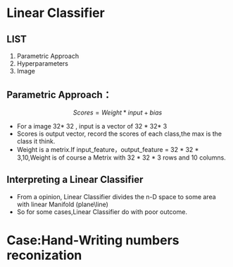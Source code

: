 # Linear Classifier

## LIST

1. Parametric Approach
2. Hyperparameters
3. Image


## Parametric Approach：

$$ Scores = Weight * input + bias $$

- For a image 32* 32 , input is a vector of 32 * 32* 3
- Scores is output vector, record the scores of each class,the max is the class it think.
- Weight is a metrix.If input_feature，output_feature = 32 * 32 * 3,10,Weight is of course a Metrix with 32 * 32 * 3 rows and 10 columns.

## Interpreting a Linear Classifier

- From a opinion, Linear Classifier divides the n-D space to some area with linear Manifold (plane\line) 
- So for some cases,Linear Classifier do with poor outcome.

# Case:Hand-Writing numbers reconization
